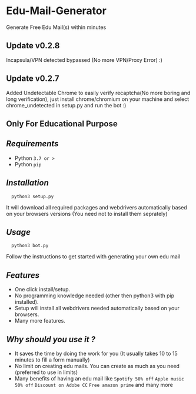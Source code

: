# Edu-Mail-Generator
Generate Free Edu Mail(s) within minutes

## Update v0.2.8 ##
Incapsula/VPN detected bypassed (No more VPN/Proxy Error) :)

## Update v0.2.7 ##
Added Undetectable Chrome to easily verify recaptcha(No more boring and long verification), just install chrome/chromium on your machine and select chrome_undetected in setup.py and run the bot :)

## Only For Educational Purpose ##
## ***Requirements***

- Python `3.7 or >`
- Python `pip`

## ***Installation***

	  python3 setup.py
It will download all required packages and webdrivers automatically based on your browsers versions (You need not to install them seprately)

## ***Usage***

	  python3 bot.py
Follow the instructions to get started with generating your own edu mail

## ***Features***

- One click install/setup.
- No programming knowledge needed (other then python3 with pip installed).
- Setup will install all webdrivers needed automatically based on your browsers.
- Many more features.

## ***Why should you use it ?***

- It saves the time by doing the work for you (It usually takes 10 to 15 minutes to fill a form manually)
- No limit on creating edu mails. You can create as much as you need (preferred to use in limits)
- Many benefits of having an edu mail like `Spotify 50% off` `Apple music 50% off` `Discount on Adobe CC` `Free amazon prime` and many more
